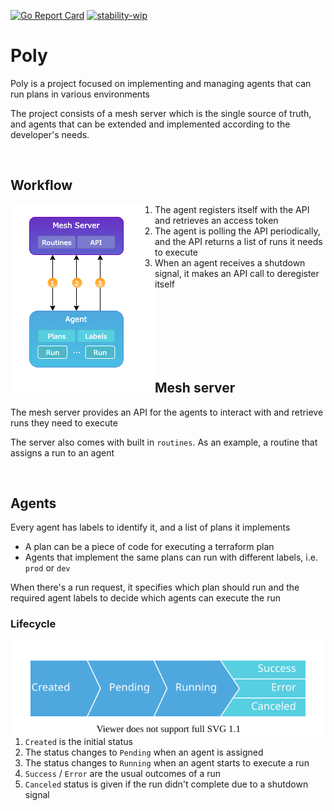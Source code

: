 [![Go Report Card](https://goreportcard.com/badge/github.com/do87/poly/src?1)](https://goreportcard.com/report/github.com/do87/poly/src) [![stability-wip](https://img.shields.io/badge/stability-wip-lightgrey.svg)](https://github.com/mkenney/software-guides/blob/master/STABILITY-BADGES.md#work-in-progress)

# Poly

Poly is a project focused on implementing and managing agents that can run plans in various environments

The project consists of a mesh server which is the single source of truth, and agents that can be extended and implemented according to the developer's needs.

<br />

## Workflow

<img src="statics/workflow.png" alt="workflow" align="left">
<span>

1. The agent registers itself with the API and retrieves an access token
2. The agent is polling the API periodically, and the API returns a list of runs it needs to execute
3. When an agent receives a shutdown signal, it makes an API call to deregister itself
</span>
<br><br><br><br><br><br>

## Mesh server

The mesh server provides an API for the agents to interact with and retrieve runs they need to execute

The server also comes with built in `routines`. As an example, a routine that assigns a run to an agent

<br />

## Agents

Every agent has labels to identify it, and a list of plans it implements
- A plan can be a piece of code for executing a terraform plan
- Agents that implement the same plans can run with different labels, i.e. `prod` or `dev` 

When there's a run request, it specifies which plan should run and the required agent labels to decide which agents can execute the run
### Lifecycle

<img src="statics/lifecycle.svg" alt="lifecycle" align="right">

1. `Created` is the initial status
2. The status changes to `Pending` when an agent is assigned 
3. The status changes to `Running` when an agent starts to execute a run
4. `Success` / `Error` are the usual outcomes of a run
5. `Canceled` status is given if the run didn't complete due to a shutdown signal
